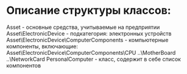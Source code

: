 # Описание структуры классов:

Asset - основные средства, учитываемые на предприятии
Asset\ElectronicDevice - подкатегория: электронных устройств
Asset\ElectronicDevice\ComputerComponents - компьютерные компоненты, включающие:
Asset\ElectronicDevice\ComputerComponents\CPU
				       ..\MotherBoard
				       ..\NetworkCard
PersonalComputer - класс, содержит в себе список компонентов
